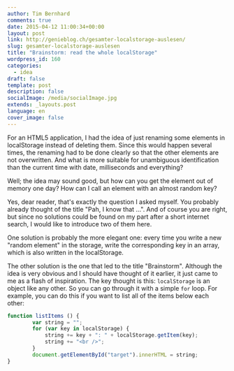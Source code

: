 ```yaml
---
author: Tim Bernhard
comments: true
date: 2015-04-12 11:00:34+00:00
layout: post
link: http://genieblog.ch/gesamter-localstorage-auslesen/
slug: gesamter-localstorage-auslesen
title: "Brainstorm: read the whole localStorage"
wordpress_id: 160
categories:
  - idea
draft: false
template: post
description: false
socialImage: /media/socialImage.jpg
extends: _layouts.post
language: en
cover_image: false
---
```


For an HTML5 application, I had the idea of ​​just renaming some elements in localStorage instead of deleting them.
Since this would happen several times, the renaming had to be done clearly so that the other elements are not overwritten.
And what is more suitable for unambiguous identification than the current time with date, milliseconds and everything?

Well; the idea may sound good, but how can you get the element out of memory one day? How can I call an element with an almost random key?

Yes, dear reader, that's exactly the question I asked myself.
You probably already thought of the title "Pah, I know that ...". And of course you are right, but since no solutions could be found on my part after a short internet search, I would like to introduce two of them here.

One solution is probably the more elegant one: every time you write a new "random element" in the storage, write the corresponding key in an array, which is also written in the localStorage.

The other solution is the one that led to the title "Brainstorm". Although the idea is very obvious and I should have thought of it earlier, it just came to me as a flash of inspiration.
The key thought is this: `localStorage` is an object like any other.
So you can go through it with a simple `for` loop.
For example, you can do this if you want to list all of the items below each other:

```javascript
function listItems () {
		var string = "";
		for (var key in localStorage) {
			string += key + ": " + localStorage.getItem(key);
			string += "<br />";
		}
		document.getElementById("target").innerHTML = string;
}
```    
